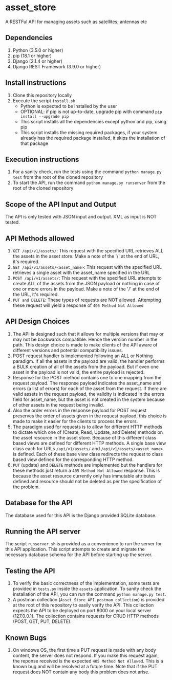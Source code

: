 # asset_store
A RESTFul API for managing assets such as satellites, antennas etc

## Dependencies
1. Python (3.5.0 or higher)
2. pip (18.1 or higher)
2. Django (2.1.4 or higher)
3. Django REST Framework (3.9.0 or higher)

## Install instructions
1. Clone this repository locally
2. Execute the script `install.sh`
    - Python is expected to be installed by the user
    - OPTIONAL: if pip is not up-to-date, upgrade pip with command `pip install --upgrade pip`
    - This script installs all the dependencies except python and pip, using pip
    - This script installs the missing required packages, if your system already has the required package installed, it skips the installation of that package
  
## Execution instructions
1. For a sanity check, run the tests using the command `python manage.py test` from the root of the cloned repository
2. To start the API, run the command `python manage.py runserver` from the root of the cloned repository

## Scope of the API Input and Output
The API is only tested with JSON input and output. XML as input is NOT tested.

## API Methods allowed
1. `GET /api/v1/assets/`: This request with the specified URL retrieves ALL the assets in the asset store. Make a note of the '/' at the end of URL, it's required.
2. `GET /api/v1/assets/<asset_name>`: This request with the specified URL retrieves a single asset with the asset_name specified in the URL
3. `POST /api/v1/assets/`: This request with the specified URL attempts to create ALL of the assets from the JSON payload or nothing in case of one or more errors in the payload. Make a note of the '/' at the end of the URL, it's required.
4. `PUT and DELETE`: These types of requests are NOT allowed. Attempting these request will yield a response of `405 Method Not Allowed`

## API Design Choices
1. The API is designed such that it allows for multiple versions that may or may not be backwards compatible. Hence the version number in the path. This design choice is made to make clients of the API aware of different versions and potential compatibility issues.
2. POST request handler is implemented following an ALL or Nothing paradigm. If all the assets in the payload are valid, the handler performs a BULK creation of all of the assets from the payload. But if even one asset in the payload is not valid, the entire payload is rejected.
3. Response for the POST method contains one to one mapping from the request payload. The response payload indicates the asset_name and errors (a list of errors) for each of the asset from the request. If there are valid assets in the request payload, the validity is indicated in the errors field for asset_name, but the asset is not created in the system because of other assets in the request being invalid.
4. Also the order errors in the response payload for POST request preserves the order of assets given in the request payload, this choice is made to make it easier for the clients to process the errors.
5. The paradigm used for requests is to allow for different HTTP methods to dictate which one of (Create, Read, Update, and Delete) methods on the asset resource in the asset store. Because of this different class based views are defined for different HTTP methods. A single base view class each for URLs `/api/v1/assets/` and `/api/v1/assets/<asset_name>` is defined. Each of these base view class redirects the request to class based view defined for the corresponding HTTP method. 
6. `PUT` (update) and `DELETE` methods are implemented but the handlers for these methods just return a `405 Method Not Allowed` response. This is because the asset resource currently only has immutable attributes defined and resource should not be deleted as per the specification of the problem.

## Database for the API
The database used for this API is the Django provided SQLite database. 

## Running the API server
The script `runserver.sh` is provided as a convenience to run the server for this API application. This script attempts to create and migrate the necessary database schema for the API before starting up the server.

## Testing the API
1. To verify the basic correctness of the implementation, some tests are provided in `tests.py` inside the `assets` application. To sanity check the installation of the API, you can run the command `python manage.py test`.
2. A postman collection (`Asset_Store_API.postman_collection`) is provided at the root of this repository to easily verify the API. This collection expects the API to be deployed on port 8000 on your local server (127.0.0.1). The collection contains requests for CRUD HTTP methods (POST, GET, PUT, DELETE).

## Known Bugs
1. On windows OS, the first time a PUT request is made with any body content, the server does not respond. If you make this request again, the reponse received is the expected `405 Method Not Allowed`. This is a known bug and will be resolved at a future time. Note that if the PUT request does NOT contain any body this problem does not arise.
